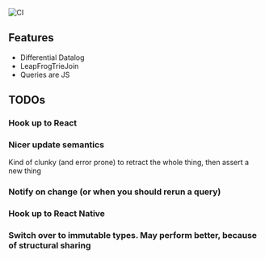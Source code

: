 ![CI](https://github.com/MarcoPolo/datalog-ui/workflows/CI/badge.svg?branch=master)
## Features

* Differential Datalog
* LeapFrogTrieJoin
* Queries are JS


## TODOs

### Hook up to React

### Nicer update semantics
Kind of clunky (and error prone) to retract the whole thing, then assert a new thing

### Notify on change (or when you should rerun a query)

### Hook up to React Native

### Switch over to immutable types. May perform better, because of structural sharing